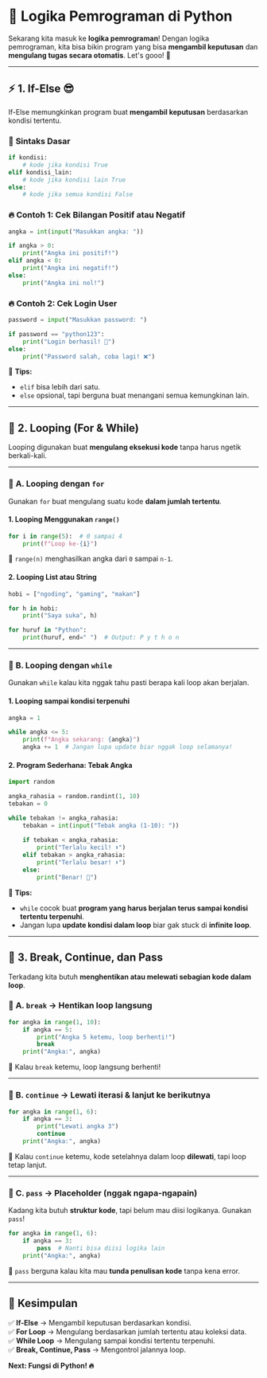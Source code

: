 # 🔄 **Logika Pemrograman di Python**  

Sekarang kita masuk ke **logika pemrograman**! Dengan logika pemrograman, kita bisa bikin program yang bisa **mengambil keputusan** dan **mengulang tugas secara otomatis**. Let's gooo! 🚀  

---

## ⚡ **1. If-Else 😎**  

If-Else memungkinkan program buat **mengambil keputusan** berdasarkan kondisi tertentu.  

### 🔹 **Sintaks Dasar**  
```python
if kondisi:
    # kode jika kondisi True
elif kondisi_lain:
    # kode jika kondisi lain True
else:
    # kode jika semua kondisi False
```

### 🔥 **Contoh 1: Cek Bilangan Positif atau Negatif**  
```python
angka = int(input("Masukkan angka: "))

if angka > 0:
    print("Angka ini positif!")
elif angka < 0:
    print("Angka ini negatif!")
else:
    print("Angka ini nol!")
```

### 🔥 **Contoh 2: Cek Login User**  
```python
password = input("Masukkan password: ")

if password == "python123":
    print("Login berhasil! 🎉")
else:
    print("Password salah, coba lagi! ❌")
```

📌 **Tips:**  
- `elif` bisa lebih dari satu.  
- `else` opsional, tapi berguna buat menangani semua kemungkinan lain.  

---

## 🔁 **2. Looping (For & While)**  

Looping digunakan buat **mengulang eksekusi kode** tanpa harus ngetik berkali-kali.  

---

### 🔹 **A. Looping dengan `for`**  
Gunakan `for` buat mengulang suatu kode **dalam jumlah tertentu**.  

#### **1. Looping Menggunakan `range()`**  
```python
for i in range(5):  # 0 sampai 4
    print(f"Loop ke-{i}")
```
📌 `range(n)` menghasilkan angka dari `0` sampai `n-1`.  

#### **2. Looping List atau String**  
```python
hobi = ["ngoding", "gaming", "makan"]

for h in hobi:
    print("Saya suka", h)
```

```python
for huruf in "Python":
    print(huruf, end=" ")  # Output: P y t h o n
```

---

### 🔹 **B. Looping dengan `while`**  
Gunakan `while` kalau kita nggak tahu pasti berapa kali loop akan berjalan.  

#### **1. Looping sampai kondisi terpenuhi**  
```python
angka = 1

while angka <= 5:
    print(f"Angka sekarang: {angka}")
    angka += 1  # Jangan lupa update biar nggak loop selamanya!
```

#### **2. Program Sederhana: Tebak Angka**  
```python
import random

angka_rahasia = random.randint(1, 10)
tebakan = 0

while tebakan != angka_rahasia:
    tebakan = int(input("Tebak angka (1-10): "))
    
    if tebakan < angka_rahasia:
        print("Terlalu kecil! ⬆️")
    elif tebakan > angka_rahasia:
        print("Terlalu besar! ⬇️")
    else:
        print("Benar! 🎉")
```

📌 **Tips:**  
- `while` cocok buat **program yang harus berjalan terus sampai kondisi tertentu terpenuhi**.  
- Jangan lupa **update kondisi dalam loop** biar gak stuck di **infinite loop**.  

---

## 🔄 **3. Break, Continue, dan Pass**  

Terkadang kita butuh **menghentikan atau melewati sebagian kode dalam loop**.  

### 🔹 **A. `break` → Hentikan loop langsung**  
```python
for angka in range(1, 10):
    if angka == 5:
        print("Angka 5 ketemu, loop berhenti!")
        break
    print("Angka:", angka)
```
📌 Kalau `break` ketemu, loop langsung berhenti!  

---

### 🔹 **B. `continue` → Lewati iterasi & lanjut ke berikutnya**  
```python
for angka in range(1, 6):
    if angka == 3:
        print("Lewati angka 3")
        continue
    print("Angka:", angka)
```
📌 Kalau `continue` ketemu, kode setelahnya dalam loop **dilewati**, tapi loop tetap lanjut.  

---

### 🔹 **C. `pass` → Placeholder (nggak ngapa-ngapain)**  
Kadang kita butuh **struktur kode**, tapi belum mau diisi logikanya. Gunakan `pass`!  

```python
for angka in range(1, 6):
    if angka == 3:
        pass  # Nanti bisa diisi logika lain
    print("Angka:", angka)
```
📌 `pass` berguna kalau kita mau **tunda penulisan kode** tanpa kena error.  

---

## 🚀 **Kesimpulan**  
✅ **If-Else** → Mengambil keputusan berdasarkan kondisi.  
✅ **For Loop** → Mengulang berdasarkan jumlah tertentu atau koleksi data.  
✅ **While Loop** → Mengulang sampai kondisi tertentu terpenuhi.  
✅ **Break, Continue, Pass** → Mengontrol jalannya loop.  

**Next: Fungsi di Python! 🔥**